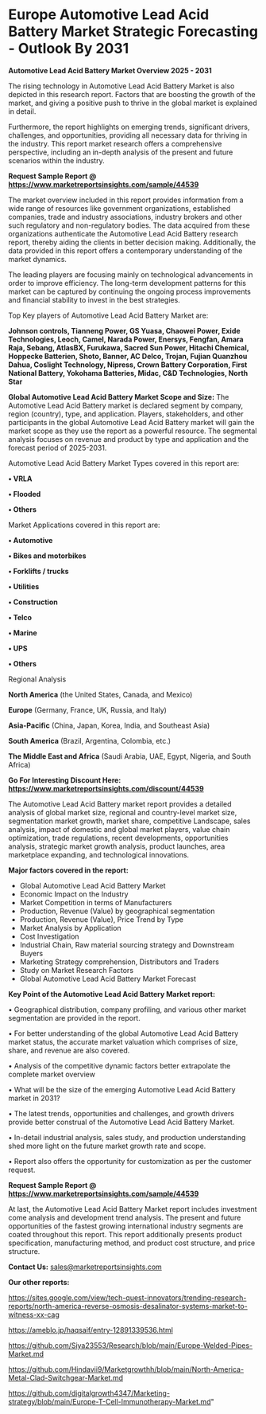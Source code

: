 # Europe Automotive Lead Acid Battery Market Strategic Forecasting - Outlook By 2031

<Strong> Automotive Lead Acid Battery Market Overview 2025 - 2031</strong>

The rising technology in Automotive Lead Acid Battery Market is also depicted in this research report. Factors that are boosting the growth of the market, and giving a positive push to thrive in the global market is explained in detail.

Furthermore, the report highlights on emerging trends, significant drivers, challenges, and opportunities, providing all necessary data for thriving in the industry. This report market research offers a comprehensive perspective, including an in-depth analysis of the present and future scenarios within the industry.

<strong>Request Sample Report @ <a href=https://www.marketreportsinsights.com/sample/44539>https://www.marketreportsinsights.com/sample/44539</a></strong>

The market overview included in this report provides information from a wide range of resources like government organizations, established companies, trade and industry associations, industry brokers and other such regulatory and non-regulatory bodies. The data acquired from these organizations authenticate the Automotive Lead Acid Battery research report, thereby aiding the clients in better decision making. Additionally, the data provided in this report offers a contemporary understanding of the market dynamics.

The leading players are focusing mainly on technological advancements in order to improve efficiency. The long-term development patterns for this market can be captured by continuing the ongoing process improvements and financial stability to invest in the best strategies.

Top Key players of Automotive Lead Acid Battery Market are:

<strong>Johnson controls, Tianneng Power, GS Yuasa, Chaowei Power, Exide Technologies, Leoch, Camel, Narada Power, Enersys, Fengfan, Amara Raja, Sebang, AtlasBX, Furukawa, Sacred Sun Power, Hitachi Chemical, Hoppecke Batterien, Shoto, Banner, AC Delco, Trojan, Fujian Quanzhou Dahua, Coslight Technology, Nipress, Crown Battery Corporation, First National Battery, Yokohama Batteries, Midac, C&D Technologies, North Star</strong>

<strong><b>Global Automotive Lead Acid Battery Market Scope and Size:</b></strong>
The Automotive Lead Acid Battery market is declared segment by company, region (country), type, and application. Players, stakeholders, and other participants in the global Automotive Lead Acid Battery market will gain the market scope as they use the report as a powerful resource. The segmental analysis focuses on revenue and product by type and application and the forecast period of 2025-2031.

Automotive Lead Acid Battery Market Types covered in this report are:

<strong>•  VRLA

•  Flooded

•  Others</strong>

Market Applications covered in this report are:

<strong>•  Automotive

•  Bikes and motorbikes

•  Forklifts / trucks

•  Utilities

•  Construction

•  Telco

•  Marine

•  UPS

•  Others</strong> 

Regional Analysis

<strong>North America</strong> (the United States, Canada, and Mexico)

<strong>Europe</strong> (Germany, France, UK, Russia, and Italy)

<strong>Asia-Pacific</strong> (China, Japan, Korea, India, and Southeast Asia)

<strong>South America</strong> (Brazil, Argentina, Colombia, etc.)

<strong>The Middle East and Africa</strong> (Saudi Arabia, UAE, Egypt, Nigeria, and South Africa)

<strong>Go For Interesting Discount Here: <a href=https://www.marketreportsinsights.com/discount/44539>https://www.marketreportsinsights.com/discount/44539</a></strong>

The Automotive Lead Acid Battery market report provides a detailed analysis of global market size, regional and country-level market size, segmentation market growth, market share, competitive Landscape, sales analysis, impact of domestic and global market players, value chain optimization, trade regulations, recent developments, opportunities analysis, strategic market growth analysis, product launches, area marketplace expanding, and technological innovations.

<strong><b>Major factors covered in the report:</b></strong>
<ul>
  <li>Global Automotive Lead Acid Battery Market </li>
  <li>Economic Impact on the Industry</li>
  <li>Market Competition in terms of Manufacturers</li>
  <li>Production, Revenue (Value) by geographical segmentation</li>
  <li>Production, Revenue (Value), Price Trend by Type</li>
  <li>Market Analysis by Application</li>
  <li>Cost Investigation</li>
  <li>Industrial Chain, Raw material sourcing strategy and Downstream Buyers</li>
  <li>Marketing Strategy comprehension, Distributors and Traders</li>
  <li>Study on Market Research Factors</li>
  <li>Global Automotive Lead Acid Battery Market Forecast</li>
</ul>

<strong><b>Key Point of the Automotive Lead Acid Battery Market report:</b></strong>

• Geographical distribution, company profiling, and various other market segmentation are provided in the report.

• For better understanding of the global Automotive Lead Acid Battery market status, the accurate market valuation which comprises of size, share, and revenue are also covered.

• Analysis of the competitive dynamic factors better extrapolate the complete market overview

• What will be the size of the emerging Automotive Lead Acid Battery market in 2031?

• The latest trends, opportunities and challenges, and growth drivers provide better construal of the Automotive Lead Acid Battery Market.

• In-detail industrial analysis, sales study, and production understanding shed more light on the future market growth rate and scope.

• Report also offers the opportunity for customization as per the customer request.

<strong>Request Sample Report @ <a href=https://www.marketreportsinsights.com/sample/44539>https://www.marketreportsinsights.com/sample/44539</a></strong>

At last, the Automotive Lead Acid Battery Market report includes investment come analysis and development trend analysis. The present and future opportunities of the fastest growing international industry segments are coated throughout this report. This report additionally presents product specification, manufacturing method, and product cost structure, and price structure.

<strong>Contact Us:</strong>
sales@marketreportsinsights.com

<strong>Our other reports:</strong>

<a href=https://sites.google.com/view/tech-quest-innovators/trending-research-reports/north-america-reverse-osmosis-desalinator-systems-market-to-witness-xx-cag>https://sites.google.com/view/tech-quest-innovators/trending-research-reports/north-america-reverse-osmosis-desalinator-systems-market-to-witness-xx-cag</a>

<a href=https://ameblo.jp/haqsaif/entry-12891339536.html>https://ameblo.jp/haqsaif/entry-12891339536.html</a>

<a href=https://github.com/Siya23553/Research/blob/main/Europe-Welded-Pipes-Market.md>https://github.com/Siya23553/Research/blob/main/Europe-Welded-Pipes-Market.md</a>

<a href=https://github.com/Hindavii9/Marketgrowthh/blob/main/North-America-Metal-Clad-Switchgear-Market.md>https://github.com/Hindavii9/Marketgrowthh/blob/main/North-America-Metal-Clad-Switchgear-Market.md</a>

<a href=https://github.com/digitalgrowth4347/Marketing-strategy/blob/main/Europe-T-Cell-Immunotherapy-Market.md>https://github.com/digitalgrowth4347/Marketing-strategy/blob/main/Europe-T-Cell-Immunotherapy-Market.md</a>"
